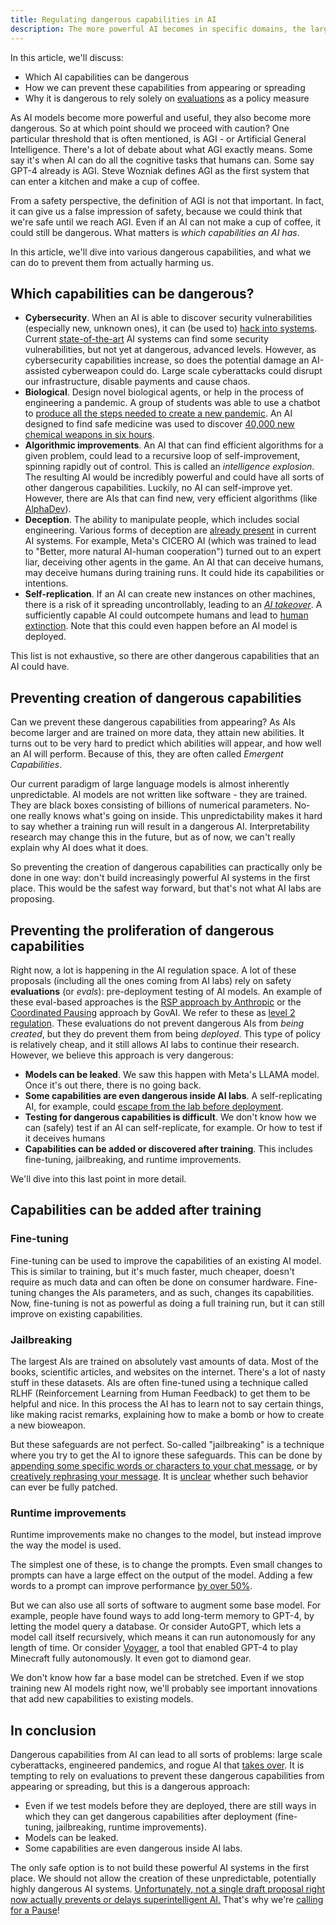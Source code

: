 ```yaml
---
title: Regulating dangerous capabilities in AI
description: The more powerful AI becomes in specific domains, the larger the risks become. How do we prevent these dangerous capabilities from appearing or spreading?
---
```


In this article, we'll discuss:

- Which AI capabilities can be dangerous
- How we can prevent these capabilities from appearing or spreading
- Why it is dangerous to rely solely on [evaluations](/evaluations) as a policy measure

As AI models become more powerful and useful, they also become more dangerous.
So at which point should we proceed with caution?
One particular threshold that is often mentioned, is AGI - or Artificial General Intelligence.
There's a lot of debate about what AGI exactly means.
Some say it's when AI can do all the cognitive tasks that humans can.
Some say GPT-4 already is AGI.
Steve Wozniak defines AGI as the first system that can enter a kitchen and make a cup of coffee.

From a safety perspective, the definition of AGI is not that important.
In fact, it can give us a false impression of safety, because we could think that we're safe until we reach AGI.
Even if an AI can not make a cup of coffee, it could still be dangerous.
What matters is _which capabilities an AI has_.

In this article, we'll dive into various dangerous capabilities, and what we can do to prevent them from actually harming us.

## Which capabilities can be dangerous?

- **Cybersecurity**. When an AI is able to discover security vulnerabilities (especially new, unknown ones), it can (be used to) [hack into systems](/cybersecurity-risks). Current [state-of-the-art](/sota) AI systems can find some security vulnerabilities, but not yet at dangerous, advanced levels. However, as cybersecurity capabilities increase, so does the potential damage an AI-assisted cyberweapon could do. Large scale cyberattacks could disrupt our infrastructure, disable payments and cause chaos.
- **Biological**. Design novel biological agents, or help in the process of engineering a pandemic. A group of students was able to use a chatbot to [produce all the steps needed to create a new pandemic](https://arxiv.org/abs/2306.03809). An AI designed to find safe medicine was used to discover [40,000 new chemical weapons in six hours](https://www.theverge.com/2022/3/17/22983197/ai-new-possible-chemical-weapons-generative-models-vx).
- **Algorithmic improvements**. An AI that can find efficient algorithms for a given problem, could lead to a recursive loop of self-improvement, spinning rapidly out of control. This is called an _intelligence explosion_. The resulting AI would be incredibly powerful and could have all sorts of other dangerous capabilities. Luckily, no AI can self-improve yet. However, there are AIs that can find new, very efficient algorithms (like [AlphaDev](https://www.deepmind.com/blog/alphadev-discovers-faster-sorting-algorithms)).
- **Deception**. The ability to manipulate people, which includes social engineering. Various forms of deception are [already present](https://lethalintelligence.ai/post/ai-hired-human-to-solve-captcha/) in current AI systems. For example, Meta's CICERO AI (which was trained to lead to "Better, more natural AI-human cooperation") turned out to an expert liar, deceiving other agents in the game. An AI that can deceive humans, may deceive humans during training runs. It could hide its capabilities or intentions.
- **Self-replication**. If an AI can create new instances on other machines, there is a risk of it spreading uncontrollably, leading to an [_AI takeover_](/ai-takeover). A sufficiently capable AI could outcompete humans and lead to [human extinction](/xrisk). Note that this could even happen before an AI model is deployed.

This list is not exhaustive, so there are other dangerous capabilities that an AI could have.

## Preventing creation of dangerous capabilities

Can we prevent these dangerous capabilities from appearing?
As AIs become larger and are trained on more data, they attain new abilities.
It turns out to be very hard to predict which abilities will appear, and how well an AI will perform.
Because of this, they are often called _Emergent Capabilities_.

<!-- Example about theory of mind, graph -->

Our current paradigm of large language models is almost inherently unpredictable.
AI models are not written like software - they are trained.
They are black boxes consisting of billions of numerical parameters.
No-one really knows what's going on inside.
This unpredictability makes it hard to say whether a training run will result in a dangerous AI.
Interpretability research may change this in the future, but as of now, we can't really explain why AI does what it does.

So preventing the creation of dangerous capabilities can practically only be done in one way:
don't build increasingly powerful AI systems in the first place.
This would be the safest way forward, but that's not what AI labs are proposing.

## Preventing the proliferation of dangerous capabilities

Right now, a lot is happening in the AI regulation space.
A lot of these proposals (including all the ones coming from AI labs) rely on safety **evaluations** (or _evals_): pre-deployment testing of AI models.
An example of these eval-based approaches is the [RSP approach by Anthropic](https://evals.alignment.org/blog/2023-09-26-rsp/#:~:text=An%20RSP%20specifies%20what%20level,capabilities%20until%20protective%20measures%20improve.) or the [Coordinated Pausing](https://www.governance.ai/research-paper/coordinated-pausing-evaluation-based-scheme) approach by GovAI.
We refer to these as [level 2 regulation](/4-levels-of-ai-regulation).
These evaluations do not prevent dangerous AIs from _being created_, but they do prevent them from being _deployed_.
This type of policy is relatively cheap, and it still allows AI labs to continue their research.
However, we believe this approach is very dangerous:

- **Models can be leaked**.
  We saw this happen with Meta's LLAMA model. Once it's out there, there is no going back.
- **Some capabilities are even dangerous inside AI labs**.
  A self-replicating AI, for example, could [escape from the lab before deployment](https://lethalintelligence.ai/post/ai-escaped-its-container/).
- **Testing for dangerous capabilities is difficult**.
  We don't know how we can (safely) test if an AI can self-replicate, for example. Or how to test if it deceives humans
- **Capabilities can be added or discovered after training**.
  This includes fine-tuning, jailbreaking, and runtime improvements.

We'll dive into this last point in more detail.

## Capabilities can be added after training

### Fine-tuning

Fine-tuning can be used to improve the capabilities of an existing AI model.
This is similar to training, but it's much faster, much cheaper, doesn't require as much data and can often be done on consumer hardware.
Fine-tuning changes the AIs parameters, and as such, changes its capabilities.
Now, fine-tuning is not as powerful as doing a full training run, but it can still improve on existing capabilities.

### Jailbreaking

The largest AIs are trained on absolutely vast amounts of data.
Most of the books, scientific articles, and websites on the internet.
There's a lot of nasty stuff in these datasets.
AIs are often fine-tuned using a technique called RLHF (Reinforcement Learning from Human Feedback) to get them to be helpful and nice.
In this process the AI has to learn not to say certain things, like making racist remarks, explaining how to make a bomb or how to create a new bioweapon.

But these safeguards are not perfect.
So-called "jailbreaking" is a technique where you try to get the AI to ignore these safeguards.
This can be done by [appending some specific words or characters to your chat message](https://twitter.com/AIPanicLive/status/1678942758872989696), or by [creatively rephrasing your message](https://twitter.com/_annieversary/status/1647865782741749760).
It is [unclear](https://llm-attacks.org/) whether such behavior can ever be fully patched.

### Runtime improvements

Runtime improvements make no changes to the model, but instead improve the way the model is used.

The simplest one of these, is to change the prompts.
Even small changes to prompts can have a large effect on the output of the model.
Adding a few words to a prompt can improve performance [by over 50%](https://arxiv.org/pdf/2309.03409.pdf).

But we can also use all sorts of software to augment some base model.
For example, people have found ways to add long-term memory to GPT-4, by letting the model query a database.
Or consider AutoGPT, which lets a model call itself recursively, which means it can run autonomously for any length of time.
Or consider [Voyager](https://arxiv.org/abs/2305.16291), a tool that enabled GPT-4 to play Minecraft fully autonomously. It even got to diamond gear.

We don't know how far a base model can be stretched.
Even if we stop training new AI models right now, we'll probably see important innovations that add new capabilities to existing models.

## In conclusion

Dangerous capabilities from AI can lead to all sorts of problems: large scale cyberattacks, engineered pandemics, and rogue AI that [takes over](/ai-takeover).
It is tempting to rely on evaluations to prevent these dangerous capabilities from appearing or spreading, but this is a dangerous approach:

- Even if we test models before they are deployed, there are still ways in which they can get dangerous capabilities after deployment (fine-tuning, jailbreaking, runtime improvements).
- Models can be leaked.
- Some capabilities are even dangerous inside AI labs.

The only safe option is to not build these powerful AI systems in the first place.
We should not allow the creation of these unpredictable, potentially highly dangerous AI systems.
[Unfortunately, not a single draft proposal right now actually prevents or delays superintelligent AI.](https://twitter.com/PauseAI/status/1704998018322141496)
That's why we're [calling for a Pause](/proposal)!

